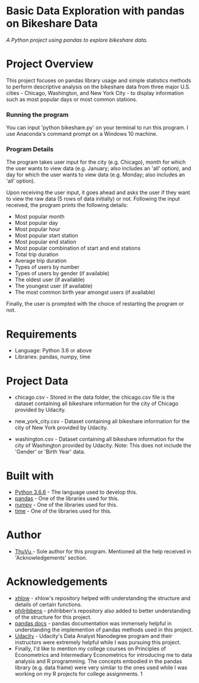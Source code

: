 # Basic Data Exploration with pandas on Bikeshare Data
_A Python project using pandas to explore bikeshare data._

# Project Overview

This project focuses on pandas library usage and simple statistics methods to perform descriptive analysis on the bikeshare data from three major U.S. cities - Chicago, Washington, and New York City - to display information such as most popular days or most common stations.

### Running the program

You can input 'python bikeshare.py' on your terminal to run this program. I use Anaconda's command prompt on a Windows 10 machine.

### Program Details

The program takes user input for the city (e.g. Chicago), month for which the user wants to view data (e.g. January; also includes an 'all' option), and day for which the user wants to view data (e.g. Monday; also includes an 'all' option).

Upon receiving the user input, it goes ahead and asks the user if they want to view the raw data (5 rows of data initially) or not. Following the input received, the program prints the following details:

* Most popular month
* Most popular day
* Most popular hour
* Most popular start station
* Most popular end station
* Most popular combination of start and end stations
* Total trip duration
* Average trip duration
* Types of users by number
* Types of users by gender (if available)
* The oldest user (if available)
* The youngest user (if available)
* The most common birth year amongst users (if available)

Finally, the user is prompted with the choice of restarting the program or not.

# Requirements

* Language: Python 3.6 or above
* Libraries: pandas, numpy, time

# Project Data

* chicago.csv - Stored in the data folder, the chicago.csv file is the dataset containing all bikeshare information for the city of Chicago provided by Udacity.

* new_york_city.csv - Dataset containing all bikeshare information for the city of New York provided by Udacity.

* washington.csv - Dataset containing all bikeshare information for the city of Washington provided by Udacity. Note: This does not include the 'Gender' or 'Birth Year' data.

# Built with

* [Python 3.6.6](https://www.python.org/) - The language used to develop this.
* [pandas](https://pandas.pydata.org/) - One of the libraries used for this.
* [numpy](http://www.numpy.org/) - One of the libraries used for this.
* [time](https://docs.python.org/2/library/time.html) - One of the libraries used for this.

# Author

 * [ThuVu  ](https://github.com/thuvu123) - Sole author for this program. Mentioned all the help received in 'Acknowledgements' section.
  
# Acknowledgements

* [xhlow](https://github.com/xhlow) - xhlow's repository helped with understanding the structure and details of certain functions.
* [philribbens](https://github.com/philribbens) - philribben's repository also added to better understanding of the structure for this project.
* [pandas docs](http://pandas.pydata.org/pandas-docs/stable/) - pandas documentation was immensely helpful in understanding the implemention of pandas methods used in this project.
* [Udacity](https://udacity.com) - Udacity's Data Analyst Nanodegree program and their instructors were extremely helpful while I was pursuing this project.
* Finally, I'd like to mention my college courses on Principles of Econometrics and Intermediary Econometrics for introducing me to data analysis and R programming. The concepts embodied in the pandas library (e.g. data frame) were very similar to the ones used while I was working on my R projects for college assignments.
1